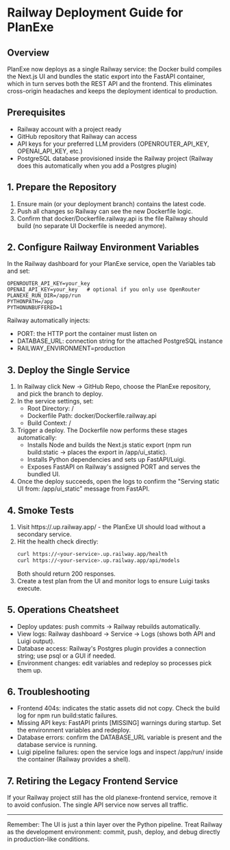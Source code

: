 # Railway Deployment Guide for PlanExe

## Overview
PlanExe now deploys as a single Railway service: the Docker build compiles the Next.js UI and bundles the static export into the FastAPI container, which in turn serves both the REST API and the frontend. This eliminates cross-origin headaches and keeps the deployment identical to production.

## Prerequisites
- Railway account with a project ready
- GitHub repository that Railway can access
- API keys for your preferred LLM providers (OPENROUTER_API_KEY, OPENAI_API_KEY, etc.)
- PostgreSQL database provisioned inside the Railway project (Railway does this automatically when you add a Postgres plugin)

## 1. Prepare the Repository
1. Ensure main (or your deployment branch) contains the latest code.
2. Push all changes so Railway can see the new Dockerfile logic.
3. Confirm that docker/Dockerfile.railway.api is the file Railway should build (no separate UI Dockerfile is needed anymore).

## 2. Configure Railway Environment Variables
In the Railway dashboard for your PlanExe service, open the Variables tab and set:
```
OPENROUTER_API_KEY=your_key
OPENAI_API_KEY=your_key   # optional if you only use OpenRouter
PLANEXE_RUN_DIR=/app/run
PYTHONPATH=/app
PYTHONUNBUFFERED=1
```
Railway automatically injects:
- PORT: the HTTP port the container must listen on
- DATABASE_URL: connection string for the attached PostgreSQL instance
- RAILWAY_ENVIRONMENT=production

## 3. Deploy the Single Service
1. In Railway click New -> GitHub Repo, choose the PlanExe repository, and pick the branch to deploy.
2. In the service settings, set:
   - Root Directory: /
   - Dockerfile Path: docker/Dockerfile.railway.api
   - Build Context: /
3. Trigger a deploy. The Dockerfile now performs these stages automatically:
   - Installs Node and builds the Next.js static export (npm run build:static -> places the export in /app/ui_static).
   - Installs Python dependencies and sets up FastAPI/Luigi.
   - Exposes FastAPI on Railway's assigned PORT and serves the bundled UI.
4. Once the deploy succeeds, open the logs to confirm the "Serving static UI from: /app/ui_static" message from FastAPI.

## 4. Smoke Tests
1. Visit https://<your-service>.up.railway.app/ - the PlanExe UI should load without a secondary service.
2. Hit the health check directly:
   ```bash
   curl https://<your-service>.up.railway.app/health
   curl https://<your-service>.up.railway.app/api/models
   ```
   Both should return 200 responses.
3. Create a test plan from the UI and monitor logs to ensure Luigi tasks execute.

## 5. Operations Cheatsheet
- Deploy updates: push commits -> Railway rebuilds automatically.
- View logs: Railway dashboard -> Service -> Logs (shows both API and Luigi output).
- Database access: Railway's Postgres plugin provides a connection string; use psql or a GUI if needed.
- Environment changes: edit variables and redeploy so processes pick them up.

## 6. Troubleshooting
- Frontend 404s: indicates the static assets did not copy. Check the build log for npm run build:static failures.
- Missing API keys: FastAPI prints [MISSING] warnings during startup. Set the environment variables and redeploy.
- Database errors: confirm the DATABASE_URL variable is present and the database service is running.
- Luigi pipeline failures: open the service logs and inspect /app/run/<plan-id> inside the container (Railway provides a shell).

## 7. Retiring the Legacy Frontend Service
If your Railway project still has the old planexe-frontend service, remove it to avoid confusion. The single API service now serves all traffic.

---
Remember: The UI is just a thin layer over the Python pipeline. Treat Railway as the development environment: commit, push, deploy, and debug directly in production-like conditions.
